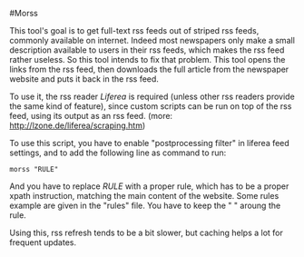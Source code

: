 #Morss

This tool's goal is to get full-text rss feeds out of striped rss feeds, commonly available on internet. Indeed most newspapers only make a small description available to users in their rss feeds, which makes the rss feed rather useless. So this tool intends to fix that problem.
This tool opens the links from the rss feed, then downloads the full article from the newspaper website and puts it back in the rss feed.

To use it, the rss reader *Liferea* is required (unless other rss readers provide the same kind of feature), since custom scripts can be run on top of the rss feed, using its output as an rss feed. (more: <http://lzone.de/liferea/scraping.htm>)

To use this script, you have to enable "postprocessing filter" in liferea feed settings, and to add the following line as command to run:

	morss "RULE"

And you have to replace *RULE* with a proper rule, which has to be a proper xpath instruction, matching the main content of the website. Some rules example are given in the "rules" file. You have to keep the " " aroung the rule.

Using this, rss refresh tends to be a bit slower, but caching helps a lot for frequent updates.
